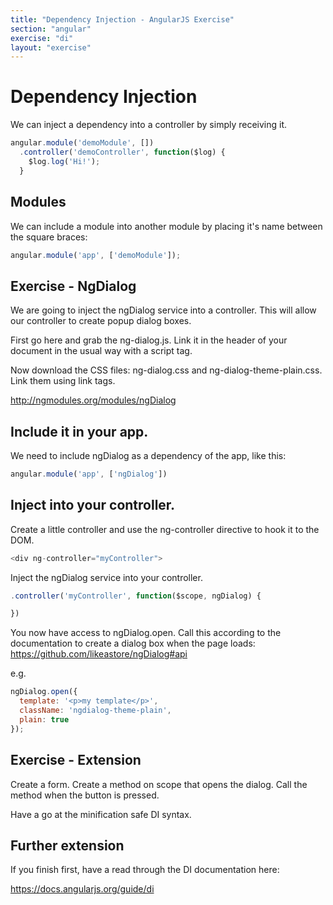 ```yaml
---
title: "Dependency Injection - AngularJS Exercise"
section: "angular"
exercise: "di"
layout: "exercise"
---
```




# Dependency Injection

We can inject a dependency into a controller by simply receiving it.

```js
angular.module('demoModule', [])
  .controller('demoController', function($log) {
    $log.log('Hi!');
  }
```





## Modules

We can include a module into another module by placing it's name between the square braces:

```js
angular.module('app', ['demoModule']);
```






## Exercise - NgDialog

We are going to inject the ngDialog service into a controller. This will allow our controller to create popup dialog boxes.

First go here and grab the ng-dialog.js. Link it in the header of your document in the usual way with a script tag.

Now download the CSS files: ng-dialog.css and ng-dialog-theme-plain.css. Link them using link tags.

<http://ngmodules.org/modules/ngDialog>

## Include it in your app.

We need to include ngDialog as a dependency of the app, like this:

```js
angular.module('app', ['ngDialog'])
```





## Inject into your controller.

Create a little controller and use the ng-controller directive to hook it to the DOM.

```js
<div ng-controller="myController">
```





Inject the ngDialog service into your controller.

```js
.controller('myController', function($scope, ngDialog) {

})
```





You now have access to ngDialog.open. Call this according to the documentation to create a dialog box when the page loads: <https://github.com/likeastore/ngDialog#api>

e.g.

```js
ngDialog.open({
  template: '<p>my template</p>',
  className: 'ngdialog-theme-plain',
  plain: true
});
```






## Exercise - Extension

Create a form. Create a method on scope that opens the dialog. Call the method when the button is pressed.

Have a go at the minification safe DI syntax.

## Further extension

If you finish first, have a read through the DI documentation here:

<https://docs.angularjs.org/guide/di>
